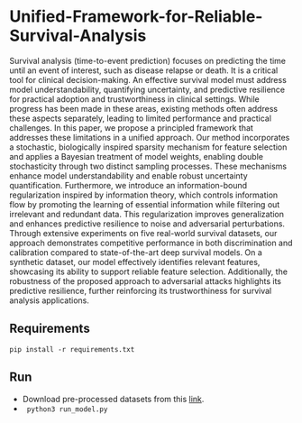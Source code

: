 # Unified-Framework-for-Reliable-Survival-Analysis

Survival analysis (time-to-event prediction) focuses on predicting the time until an event of interest, such as disease relapse or death. It is a critical tool for clinical decision-making. An effective survival model must address model understandability, quantifying uncertainty, and predictive resilience for practical adoption and trustworthiness in clinical settings. While progress has been made in these areas, existing methods often address these aspects separately, leading to limited performance and practical challenges. In this paper, we propose a principled framework that addresses these limitations in a unified approach. Our method incorporates a stochastic, biologically inspired sparsity mechanism for feature selection and applies a Bayesian treatment of model weights, enabling double stochasticity through two distinct sampling processes. These mechanisms enhance model understandability and enable robust uncertainty quantification. Furthermore, we introduce an information-bound regularization inspired by information theory, which controls information flow by promoting the learning of essential information while filtering out irrelevant and redundant data. This regularization improves generalization and enhances predictive resilience to noise and adversarial perturbations. Through extensive experiments on five real-world survival datasets, our approach demonstrates competitive performance in both discrimination and calibration compared to state-of-the-art deep survival models. On a synthetic dataset, our model effectively identifies relevant features, showcasing its ability to support reliable feature selection. Additionally, the robustness of the proposed approach to adversarial attacks highlights its predictive resilience, further reinforcing its trustworthiness for survival analysis applications.

## Requirements
`pip install -r requirements.txt`

## Run
- Download pre-processed datasets from this [link](https://drive.google.com/drive/folders/13i1hW6PT7W698ZCxjFvARznxYk8RtCA0?usp=sharing).
- ` python3 run_model.py`

